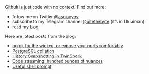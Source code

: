 Github is just code with no context! Find out more:

- follow me on Twitter [@asolovyov](https://twitter.com/asolovyov)
- subscribe to my Telegram channel [@bitethebyte](https://t.me/bitethebyte) (it's in Ukrainian)
- read my [blog](https://solovyov.net/)

Here are latest posts from the blog:
- [ngrok for the wicked, or expose your ports comfortably](https://solovyov.net/blog/2022/ngrok-for-the-wicked/)
- [PostgreSQL collation](https://solovyov.net/blog/2022/postgresql-collation/)
- [History Snapshotting in TwinSpark](https://solovyov.net/blog/2021/history-snapshotting-in-twinspark-js/)
- [Code streaming: hundred ounces of nuances](https://solovyov.net/blog/2021/streaming/)
- [Useful shell prompt](https://solovyov.net/blog/2020/useful-shell-prompt/)
